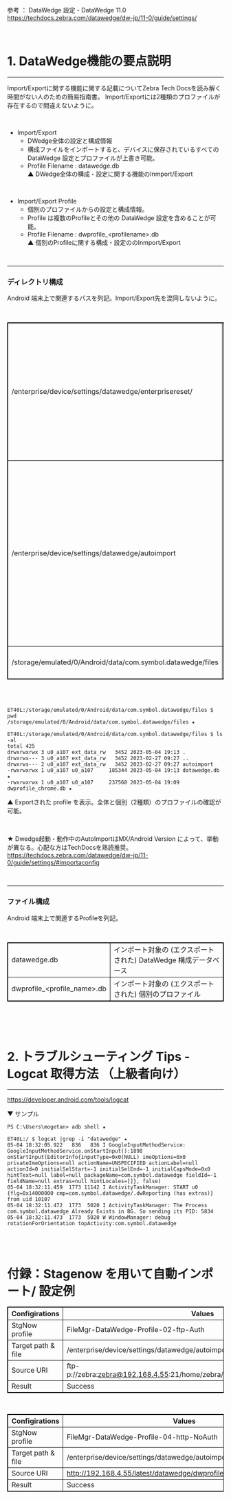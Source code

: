 <!-- 罫線を表示 -->
<style type="text/css"> 
    table { border-collapse: collapse; } 
    table, th, td { border: 1px solid black; } 
</style>

参考 ： 
DataWedge 設定 - 
DataWedge 11.0  
https://techdocs.zebra.com/datawedge/dw-jp/11-0/guide/settings/

<br>

# 1. DataWedge機能の要点説明


---

Import/Exportに関する機能に関する記載についてZebra Tech Docsを読み解く時間がない人のための簡易指南書。
Import/Exportには2種類のプロファイルが存在するので間違えないように。

<br>  


- Import/Export
    - DWedge全体の設定と構成情報
    - 構成ファイルをインポートすると、デバイスに保存されているすべての DataWedge 設定とプロファイルが上書き可能。
    - Profile Filename : datawedge.db  
    ▲ DWedge全体の構成・設定に関する機能のInmport/Export

<br>  

- Import/Export Profile
    - 個別のプロファイルからの設定と構成情報。
    - Profile は複数のProfileとその他の DataWedge 設定を含めることが可能。
    - Profile Filename : dwprofile_\<profilename>.db  
    ▲ 個別のProfileに関する構成・設定ののInmport/Export

<br>  

---
### ディレクトリ構成

Android 端末上で関連するパスを列記。Import/Export先を混同しないように。

<br>  

|||
|-|-|
| /enterprise/device/settings/datawedge/enterprisereset/    | ProfileのImport先。エンタープライズリセット後にこのフォルダがチェックされ、構成ファイルや存在するプロファイルがインポートされる。
| /enterprise/device/settings/datawedge/autoimport          | ProfileのImport先。常時★ここに配置されている構成ファイル★が即時インポートされ、設定が上書きされる。Stagenow, MDM/EMM利用時のインポートではこちらが多用される。
| /storage/emulated/0/Android/data/com.symbol.datawedge/files | ProfileのExport 先。

<br>
<br>


    ET40L:/storage/emulated/0/Android/data/com.symbol.datawedge/files $ pwd
    /storage/emulated/0/Android/data/com.symbol.datawedge/files ★  

    ET40L:/storage/emulated/0/Android/data/com.symbol.datawedge/files $ ls -al
    total 425
    drwxrwxrwx 3 u0_a107 ext_data_rw   3452 2023-05-04 19:13 .
    drwxrws--- 3 u0_a107 ext_data_rw   3452 2023-02-27 09:27 ..
    drwxrws--- 2 u0_a107 ext_data_rw   3452 2023-02-27 09:27 autoimport
    -rwxrwxrwx 1 u0_a107 u0_a107     185344 2023-05-04 19:13 datawedge.db ★
    -rwxrwxrwx 1 u0_a107 u0_a107     237568 2023-05-04 19:09 dwprofile_chrome.db ★  

▲ Exportされた profile を表示。全体と個別（2種類）のプロファイルの確認が可能。

<br>


★ Dwedge起動・動作中のAutoImportはMX/Android Version によって、挙動が異なる。心配な方はTechDocsを熟読推奨。  
https://techdocs.zebra.com/datawedge/dw-jp/11-0/guide/settings/#importaconfig

<br>  

---
### ファイル構成

Android 端末上で関連するProfileを列記。

<br>  

|||
|-|-|
| datawedge.db | インポート対象の (エクスポートされた) DataWedge 構成データベース
| dwprofile_<profile_name>.db | インポート対象の (エクスポートされた) 個別のプロファイル

<br>
<br>
<br>

# 2. トラブルシューティング Tips - Logcat 取得方法 （上級者向け）
---

https://developer.android.com/tools/logcat

▼ サンプル

    PS C:\Users\mogetan> adb shell ★  

    ET40L:/ $ logcat |grep -i "datawedge" ★
    05-04 18:32:05.922   836   836 I GoogleInputMethodService: GoogleInputMethodService.onStartInput():1898 onStartInput(EditorInfo{inputType=0x0(NULL) imeOptions=0x0 privateImeOptions=null actionName=UNSPECIFIED actionLabel=null actionId=0 initialSelStart=-1 initialSelEnd=-1 initialCapsMode=0x0 hintText=null label=null packageName=com.symbol.datawedge fieldId=-1 fieldName=null extras=null hintLocales=[]}, false)
    05-04 18:32:11.459  1773 11142 I ActivityTaskManager: START u0 {flg=0x14000000 cmp=com.symbol.datawedge/.dwReporting (has extras)} from uid 10107
    05-04 18:32:11.472  1773  5020 I ActivityTaskManager: The Process com.symbol.datawedge Already Exists in BG. So sending its PID: 5834
    05-04 18:32:11.473  1773  5020 W WindowManager: debug rotationForOrientation topActivity:com.symbol.datawedge

<br>
<br>


# 付録：Stagenow を用いて自動インポート/ 設定例

| Configirations    | Values    |
|-|-|
| StgNow profile    | FileMgr-DataWedge-Profile-02-ftp-Auth
| Target path & file| /enterprise/device/settings/datawedge/autoimport/dwprofile_chrome.db
| Source URI        | ftp-p://zebra:zebra@192.168.4.55:21/home/zebra/stagenow/file/dwprofile_chrome.db
| Result            | Success


<br>


| Configirations    | Values    |
|-|-|
| StgNow profile    | FileMgr-DataWedge-Profile-04-http-NoAuth
| Target path & file| /enterprise/device/settings/datawedge/autoimport/dwprofile_chrome.db
| Source URI        | http://192.168.4.55/latest/datawedge/dwprofile_chrome.db
| Result            | Success















